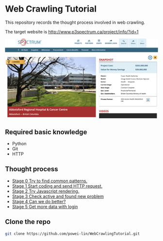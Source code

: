 # Web Crawling Tutorial
This repository records the thought process involved in web crawling.

The target website is http://www.p3spectrum.ca/project/info/?id=1

<a href="http://www.p3spectrum.ca/project/info/?id=1" target="_blank"><img src=imgs/website_screenshot.png
alt="website screenshot" width="640" /></a>

## Required basic knowledge
* Python
* Git
* HTTP

## Thought process
* [Stage 0 Try to find common patterns.](/stage0/README.md) 
* [Stage 1 Start coding and send HTTP request.](/stage1/README.md) 
* [Stage 2 Try Javascript rendering.](/stage2/README.md) 
* [Stage 3 Check active and found new problem](/stage3/README.md)
* [Stage 4 Can we do better?](/stage4/README.md) 
* [Stage 5 Get more data with login](/stage4/README.md) 

## Clone the repo
```sh
git clone https://github.com/powei-lin/WebCrawlingTutorial.git
```